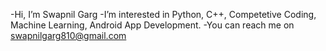 -Hi, I’m Swapnil Garg
-I’m interested in Python, C++, Competetive Coding, Machine Learning, Android App Development.
-You can reach me on swapnilgarg810@gmail.com


